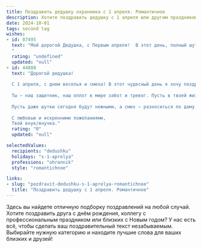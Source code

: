 ```yaml
---
title: Поздравить дедушку охранника с 1 апреля. Романтичное
description: Хотите поздравить дедушку с 1 апреля или другим праздником? Наш ИИ создаст незабываемое поздравление, а вы обязательно выделитесь среди других.  
date: 2024-10-01
tags: second tag
wishes:
- id: 87495
  text: "Мой дорогой Дедушка, с Первым апреля!  В этот день, полный шуток и веселья, я хочу сказать тебе о самом главном: твоя забота и надёжность – это моя самая надёжная крепость, мой тихий, уютный дом. Твоя профессия охранника – это не просто работа, это призвание хранителя спокойствия и мира, отражение твоей сильной и нежной души.  Пусть этот день будет наполнен радостью и улыбками, а твоя жизнь – бесконечной любовью и счастьем!  Я люблю тебя!
  "
  rating: "undefined"
  updated: "null"
- id: 44880
  text: "Дорогой дедушка!
  
  С 1 апреля, с днем веселья и смеха! В этот чудесный день я хочу поздравить тебя не только как охранника, который надежно защищает наш уют, но и как того, кто охраняет наши сердца своей мудростью и теплом.
  
  Ты — наш защитник, наш оплот в мире забот и тревог. Пусть в твоей жизни будет больше радости и улыбок, а каждый день приносит лишь положительные эмоции и приятные сюрпризы.
  
  Пусть даже шутки сегодня будут нежными, а смех — разноситься по дому, как весенние птицы! Желаю тебе здоровья, счастья и множества романтичных мгновений, которые сделают твою жизнь ярче и насыщенней.
  
  С любовью и искренними пожеланиями,
  Твой внук/внучка."
  rating: "0"
  updated: "null"

selectedValues:
  recipients: "dedushku"
  holidays: "s-1-aprelya"
  professions: "ohrannik"
  style: "romantichnoe"

links:
- slug: "pozdravit-dedushku-s-1-aprelya-romantichnoe"
  title: "Поздравить дедушку с 1 апреля. Романтичное"
---
```


Здесь вы найдете отличную подборку поздравлений на любой случай. 
Хотите поздравить друга с днём рождения, коллегу с профессиональным праздником или близких с Новым годом? У нас есть всё, чтобы сделать ваш поздравительный текст незабываемым. Выбирайте нужную категорию и находите лучшие слова для ваших близких и друзей!
